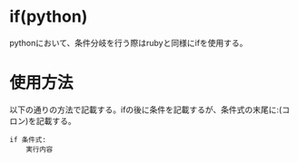 # if(python)
pythonにおいて、条件分岐を行う際はrubyと同様にifを使用する。

# 使用方法
以下の通りの方法で記載する。ifの後に条件を記載するが、条件式の末尾に:(コロン)を記載する。

```
if 条件式:
    実行内容
```


